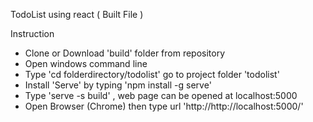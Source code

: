 TodoList using react ( Built File )

Instruction
- Clone or Download 'build' folder from repository
- Open windows command line
- Type 'cd folderdirectory/todolist' go to project folder 'todolist'
- Install 'Serve' by typing 'npm install -g serve'
- Type 'serve -s build' , web page can be opened at localhost:5000
- Open Browser (Chrome) then type url 'http://http://localhost:5000/'
